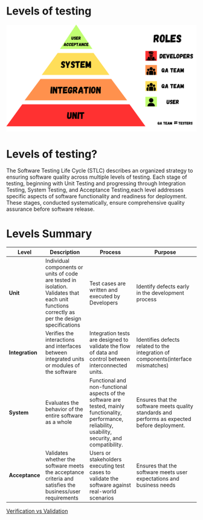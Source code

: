 # Levels of testing
![README](https://github.com/Xmaz2150/img/blob/main/LevelsOfTesting2.png)

# Levels of testing?
The Software Testing Life Cycle (STLC) 
describes an organized strategy to ensuring software quality across multiple levels of testing.
Each stage of testing, beginning with Unit Testing and progressing through Integration Testing,
System Testing, and Acceptance Testing,each level addresses specific aspects of software functionality and
readiness for deployment. These stages, conducted systematically, ensure comprehensive quality assurance before
software release.

# Levels Summary
**Level**|Description|Process|Purpose|
-----|-----------|-------|--------|
**Unit** |Individual components or units of code are tested in isolation. Validates that each unit functions correctly as per the design specifications|Test cases are written and executed by Developers| Identify defects early in the development process
**Integration** |Verifies the interactions and interfaces between integrated units or modules of the software|Integration tests are designed to validate the flow of data and control between interconnected units.|Identifies defects related to the integration of components(interface mismatches)
**System** |Evaluates the behavior of the entire software as a whole|Functional and non-functional aspects of the software are tested, mainly functionality, performance, reliability, usability, security, and compatibility.|Ensures that the software meets quality standards and performs as expected before deployment.
**Acceptance** |Validates whether the software meets the acceptance criteria and satisfies the business/user requirements|Users or stakeholders executing test cases to validate the software against real-world scenarios|Ensures that the software meets user expectations and business needs 

[Verification vs Validation](https://github.com/Xmaz2150/SoftwareTesting101/blob/main/0x01-Basic_Concepts_in_Software_Testing/Verification_VS_Validation.md)
